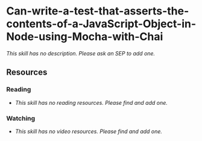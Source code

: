 # Can-write-a-test-that-asserts-the-contents-of-a-JavaScript-Object-in-Node-using-Mocha-with-Chai

_This skill has no description. Please ask an SEP to add one._

## Resources

### Reading

- _This skill has no reading resources. Please find and add one._

### Watching

- _This skill has no video resources. Please find and add one._
